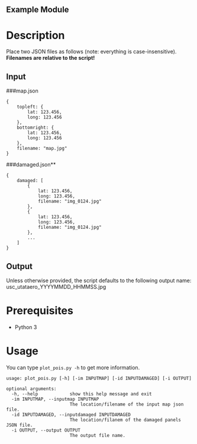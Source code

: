 Example Module
---
# Description
Place two JSON files as follows (note: everything is case-insensitive). **Filenames are relative to the script!**

## Input
###map.json
```
{
	topleft: {
		lat: 123.456,
		long: 123.456
	},
	bottomright: {
		lat: 123.456,
		long: 123.456
	},
	filename: "map.jpg"
}
```

###damaged.json**
```
{
	damaged: [
		{
			lat: 123.456,
			long: 123.456,
			filename: "img_0124.jpg"
		},
		{
			lat: 123.456,
			long: 123.456,
			filename: "img_0124.jpg"		
		},
		...
	]
}
```
## Output
Unless otherwise provided, the script defaults to the following output name: usc_utataero_YYYYMMDD_HHMMSS.jpg


# Prerequisites
- Python 3

# Usage
You can type `plot_pois.py -h` to get more information.
```
usage: plot_pois.py [-h] [-im INPUTMAP] [-id INPUTDAMAGED] [-i OUTPUT]

optional arguments:
  -h, --help            show this help message and exit
  -im INPUTMAP, --inputmap INPUTMAP
                        The location/filename of the input map json file.
  -id INPUTDAMAGED, --inputdamaged INPUTDAMAGED
                        The location/filanem of the damaged panels JSON file.
  -i OUTPUT, --output OUTPUT
                        The output file name.
```

